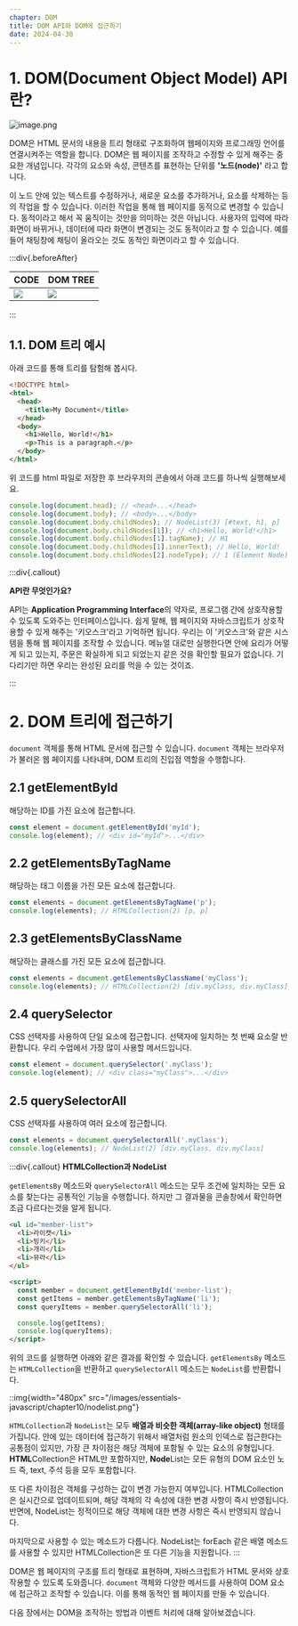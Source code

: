 ```yaml
---
chapter: DOM
title: DOM API와 DOM에 접근하기
date: 2024-04-30
---
```


# 1. DOM(Document Object Model) API란?

![image.png](/images/essentials-javascript/chapter10/image.png)

DOM은 HTML 문서의 내용을 트리 형태로 구조화하여 웹페이지와 프로그래밍 언어를 연결시켜주는 역할을 합니다. DOM은 웹 페이지를 조작하고 수정할 수 있게 해주는 중요한 개념입니다. 각각의 요소와 속성, 콘텐츠를 표현하는 단위를 **'노드(node)'** 라고 합니다.

이 노드 안에 있는 텍스트를 수정하거나, 새로운 요소를 추가하거나, 요소를 삭제하는 등의 작업을 할 수 있습니다. 이러한 작업을 통해 웹 페이지를 동적으로 변경할 수 있습니다. 동적이라고 해서 꼭 움직이는 것만을 의미하는 것은 아닙니다. 사용자의 입력에 따라 화면이 바뀌거나, 데이터에 따라 화면이 변경되는 것도 동적이라고 할 수 있습니다. 예를 들어 채팅창에 채팅이 올라오는 것도 동적인 화면이라고 할 수 있습니다.

:::div{.beforeAfter}

| CODE                                                  | DOM TREE                                              |
| ----------------------------------------------------- | ----------------------------------------------------- |
| ![](/images/essentials-javascript/chapter10/01-2.png) | ![](/images/essentials-javascript/chapter10/01-3.png) |

:::

## 1.1. DOM 트리 예시

아래 코드를 통해 트리를 탐험해 봅시다.

```html
<!DOCTYPE html>
<html>
  <head>
    <title>My Document</title>
  </head>
  <body>
    <h1>Hello, World!</h1>
    <p>This is a paragraph.</p>
  </body>
</html>
```

위 코드를 html 파일로 저장한 후 브라우저의 콘솔에서 아래 코드를 하나씩 실행해보세요.

```javascript
console.log(document.head); // <head>...</head>
console.log(document.body); // <body>...</body>
console.log(document.body.childNodes); // NodeList(3) [#text, h1, p]
console.log(document.body.childNodes[1]); // <h1>Hello, World!</h1>
console.log(document.body.childNodes[1].tagName); // H1
console.log(document.body.childNodes[1].innerText); // Hello, World!
console.log(document.body.childNodes[2].nodeType); // 1 (Element Node)
```

:::div{.callout}

**API란 무엇인가요?**

API는 **Application Programming Interface**의 약자로, 프로그램 간에 상호작용할 수 있도록 도와주는 인터페이스입니다. 쉽게 말해, 웹 페이지와 자바스크립트가 상호작용할 수 있게 해주는 '키오스크'라고 기억하면 됩니다. 우리는 이 '키오스크'와 같은 시스템을 통해 웹 페이지를 조작할 수 있습니다. 메뉴얼 대로만 실행한다면 안에 요리가 어떻게 되고 있는지, 주문은 확실하게 되고 되었는지 같은 것을 확인할 필요가 없습니다. 기다리기만 하면 우리는 완성된 요리를 먹을 수 있는 것이죠.

:::

# 2. DOM 트리에 접근하기

`document` 객체를 통해 HTML 문서에 접근할 수 있습니다. `document` 객체는 브라우저가 불러온 웹 페이지를 나타내며, DOM 트리의 진입점 역할을 수행합니다.

## 2.1 getElementById

해당하는 ID를 가진 요소에 접근합니다.

```javascript
const element = document.getElementById('myId');
console.log(element); // <div id="myId">...</div>
```

## 2.2 getElementsByTagName

해당하는 태그 이름을 가진 모든 요소에 접근합니다.

```javascript
const elements = document.getElementsByTagName('p');
console.log(elements); // HTMLCollection(2) [p, p]
```

## 2.3 getElementsByClassName

해당하는 클래스를 가진 모든 요소에 접근합니다.

```javascript
const elements = document.getElementsByClassName('myClass');
console.log(elements); // HTMLCollection(2) [div.myClass, div.myClass]
```

## 2.4 querySelector

CSS 선택자를 사용하여 단일 요소에 접근합니다. 선택자에 일치하는 첫 번째 요소랄 반환합니다. 우리 수업에서 가장 많이 사용할 메서드입니다.

```javascript
const element = document.querySelector('.myClass');
console.log(element); // <div class="myClass">...</div>
```

## 2.5 querySelectorAll

CSS 선택자를 사용하여 여러 요소에 접근합니다.

```javascript
const elements = document.querySelectorAll('.myClass');
console.log(elements); // NodeList(2) [div.myClass, div.myClass]
```

:::div{.callout}
**HTMLCollection과 NodeList**

`getElementsBy` 메소드와 `querySelectorAll` 메소드는 모두 조건에 일치하는 모든 요소를 찾는다는 공통적인 기능을 수행합니다. 하지만 그 결과물을 콘솔창에서 확인하면 조금 다르다는것을 알게 됩니다.

```html
<ul id="member-list">
  <li>라이캣</li>
  <li>빙키</li>
  <li>개리</li>
  <li>뮤라</li>
</ul>

<script>
  const member = document.getElementById('member-list');
  const getItems = member.getElementsByTagName('li');
  const queryItems = member.querySelectorAll('li');

  console.log(getItems);
  console.log(queryItems);
</script>
```

위의 코드를 실행하면 아래와 같은 결과를 확인할 수 있습니다. `getElementsBy` 메소드는 `HTMLCollection`을 반환하고 `querySelectorAll` 메소드는 `NodeList`를 반환합니다.

::img{width="480px" src="/images/essentials-javascript/chapter10/nodelist.png"}

`HTMLCollection`과 `NodeList`는 모두 **배열과 비슷한 객체(array-like object)** 형태를 가집니다. 안에 있는 데이터에 접근하기 위해서 배열처럼 원소의 인덱스로 접근한다는 공통점이 있지만, 가장 큰 차이점은 해당 객체에 포함될 수 있는 요소의 유형입니다.
**HTML**Collection은 HTML만 포함하지만, **Node**List는 모든 유형의 DOM 요소인 노드 즉, text, 주석 등을 모두 포함합니다.

또 다른 차이점은 객체를 구성하는 값이 변경 가능한지 여부입니다. HTMLCollection은 실시간으로 업데이트되며, 해당 객체의 각 속성에 대한 변경 사항이 즉시 반영됩니다. 반면에, NodeList는 정적이므로 해당 객체에 대한 변경 사항은 즉시 반영되지 않습니다.

마지막으로 사용할 수 있는 메소드가 다릅니다. NodeList는 forEach 같은 배열 메소드를 사용할 수 있지만 HTMLCollection은 또 다른 기능을 지원합니다.
:::

DOM은 웹 페이지의 구조를 트리 형태로 표현하며, 자바스크립트가 HTML 문서와 상호작용할 수 있도록 도와줍니다. `document` 객체와 다양한 메서드를 사용하여 DOM 요소에 접근하고 조작할 수 있습니다. 이를 통해 동적인 웹 페이지를 만들 수 있습니다.

다음 장에서는 DOM을 조작하는 방법과 이벤트 처리에 대해 알아보겠습니다.
